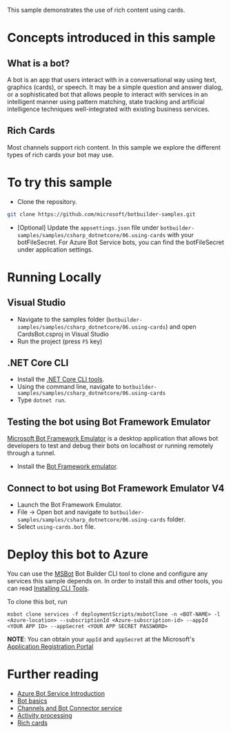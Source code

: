﻿This sample demonstrates the use of rich content using cards.
# Concepts introduced in this sample
## What is a bot?
A bot is an app that users interact with in a conversational way using text, graphics (cards), or speech. It may be a simple question and answer dialog,
or a sophisticated bot that allows people to interact with services in an intelligent manner using pattern matching,
state tracking and artificial intelligence techniques well-integrated with existing business services.
## Rich Cards
Most channels support rich content.  In this sample we explore the different types of rich cards your bot may use.
# To try this sample
- Clone the repository.
```bash
git clone https://github.com/microsoft/botbuilder-samples.git
```
- [Optional] Update the `appsettings.json` file under `botbuilder-samples/samples/csharp_dotnetcore/06.using-cards` with your botFileSecret.  For Azure Bot Service bots, you can find the botFileSecret under application settings.

# Running Locally
## Visual Studio
- Navigate to the samples folder (`botbuilder-samples/samples/csharp_dotnetcore/06.using-cards`) and open CardsBot.csproj in Visual Studio
- Run the project (press `F5` key)

## .NET Core CLI
- Install the [.NET Core CLI tools](https://docs.microsoft.com/dotnet/core/tools/?tabs=netcore2x).
- Using the command line, navigate to `botbuilder-samples/samples/csharp_dotnetcore/06.using-cards`
- Type `dotnet run`.

## Testing the bot using Bot Framework Emulator
[Microsoft Bot Framework Emulator](https://github.com/microsoft/botframework-emulator) is a desktop application that allows bot
developers to test and debug their bots on localhost or running remotely through a tunnel.
- Install the [Bot Framework emulator](https://aka.ms/botframeworkemulator).

## Connect to bot using Bot Framework Emulator **V4**
- Launch the Bot Framework Emulator.
- File -> Open bot and navigate to `botbuilder-samples/samples/csharp_dotnetcore/06.using-cards` folder.
- Select `using-cards.bot` file.
# Deploy this bot to Azure
You can use the [MSBot](https://github.com/microsoft/botbuilder-tools) Bot Builder CLI tool to clone and configure any services this sample depends on. In order to install this and other tools, you can read [Installing CLI Tools](../../../INSTALLING_CLI_TOOLS.md).

To clone this bot, run
```
msbot clone services -f deploymentScripts/msbotClone -n <BOT-NAME> -l <Azure-location> --subscriptionId <Azure-subscription-id> --appId <YOUR APP ID> --appSecret <YOUR APP SECRET PASSWORD>
```

**NOTE**: You can obtain your `appId` and `appSecret` at the Microsoft's [Application Registration Portal](https://apps.dev.microsoft.com/)

# Further reading
- [Azure Bot Service Introduction](https://docs.microsoft.com/azure/bot-service/bot-service-overview-introduction)
- [Bot basics](https://docs.microsoft.com/azure/bot-service/bot-builder-basics?view=azure-bot-service-4.0)
- [Channels and Bot Connector service](https://docs.microsoft.com/azure/bot-service/bot-concepts)
- [Activity processing](https://docs.microsoft.com/azure/bot-service/bot-builder-concept-activity-processing)
- [Rich cards](https://docs.microsoft.com/azure/bot-service/bot-builder-howto-add-media-attachments?view=azure-bot-service-4.0&tabs=csharp#send-a-hero-card)
